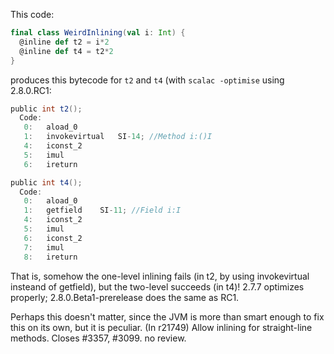 This code:

```scala
final class WeirdInlining(val i: Int) {
  @inline def t2 = i*2
  @inline def t4 = t2*2
}
```

produces this bytecode for `t2` and `t4` (with `scalac -optimise` using 2.8.0.RC1:

```scala
public int t2();
  Code:
   0:	aload_0
   1:	invokevirtual	SI-14; //Method i:()I
   4:	iconst_2
   5:	imul
   6:	ireturn

public int t4();
  Code:
   0:	aload_0
   1:	getfield	SI-11; //Field i:I
   4:	iconst_2
   5:	imul
   6:	iconst_2
   7:	imul
   8:	ireturn
```

That is, somehow the one-level inlining fails (in t2, by using invokevirtual insteand of getfield), but the two-level succeeds (in t4)!  2.7.7 optimizes properly; 2.8.0.Beta1-prerelease does the same as RC1.

Perhaps this doesn't matter, since the JVM is more than smart enough to fix this on its own, but it is peculiar.
(In r21749) Allow inlining for straight-line methods. Closes #3357, #3099. no review.

